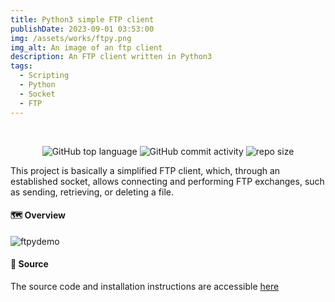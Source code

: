 ```yaml
---
title: Python3 simple FTP client
publishDate: 2023-09-01 03:53:00
img: /assets/works/ftpy.png
img_alt: An image of an ftp client
description: An FTP client written in Python3  
tags:
  - Scripting
  - Python
  - Socket
  - FTP
---
```


<div align="center">  
    <br/>  

![GitHub top language](https://img.shields.io/github/languages/top/NullBrunk/FTPy?style=for-the-badge)
![GitHub commit activity](https://img.shields.io/github/commit-activity/m/NullBrunk/FTPy?style=for-the-badge)
![repo size](https://img.shields.io/github/repo-size/NullBrunk/FTPy?style=for-the-badge)
</div>


This project is basically a simplified FTP client, which, through an established socket, allows connecting and performing FTP exchanges, such as sending, retrieving, or deleting a file.
<br>


#### 🗺️ Overview  
![ftpydemo](https://github.com/NullBrunk/FTPy/assets/125673909/ebe09f66-622a-4d32-b26d-d1b3176d556f)


#### 📂 Source
The source code and installation instructions are accessible <a href="https://github.com/NullBrunk/FTPy" target="_blank">here</a>

